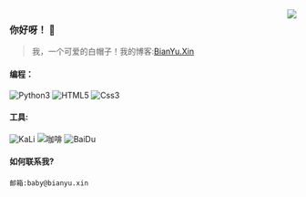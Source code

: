 <a href="https://github.com/anuraghazra/convoychat">
  <img align="right" src="https://github-readme-stats.vercel.app/api?username=Bian-Xin-Yu&show_icons=true&count_private=true&theme=buefy&locale=cn&hide_border=true" />
</a>

### 你好呀！ 👋
> 我，一个可爱的白帽子！我的博客:[BianYu.Xin](https://bianyu.xin)
#### 编程：
<p>
  <img src="https://img.shields.io/badge/-Python3-ff69b4" alt="Python3" />
  <img src="https://img.shields.io/badge/-HTML5-orange" alt="HTML5" />
  <img src="https://img.shields.io/badge/-Css3-blueviolet" alt="Css3" />
</p>

#### 工具:
<p>
  <img src="https://img.shields.io/badge/-KaLi-ff69b4" alt="KaLi" />
  <img src="https://img.shields.io/badge/-%E5%92%96%E5%95%A1-yellow" alt="咖啡" />
  <img src="https://img.shields.io/badge/-Baidu-9cf" alt="BaiDu" />
</p>

#### 如何联系我?
```邮箱:baby@bianyu.xin```
<!--
**Bian-Xin-Yu/Bian-Xin-Yu** is a ✨ _special_ ✨ repository because its `README.md` (this file) appears on your GitHub profile.

Here are some ideas to get you started:

- 🔭 I’m currently working on ...
- 🌱 I’m currently learning ...
- 👯 I’m looking to collaborate on ...
- 🤔 I’m looking for help with ...
- 💬 Ask me about ...
- 📫 How to reach me: ...
- 😄 Pronouns: ...
- ⚡ Fun fact: ...
-->
